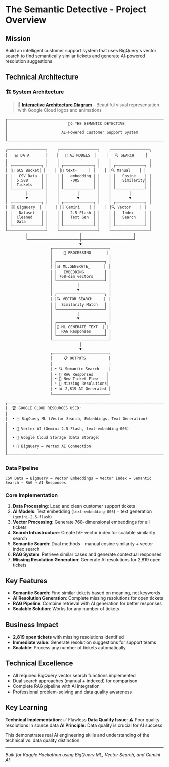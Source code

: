 # The Semantic Detective - Project Overview

## Mission

Build an intelligent customer support system that uses BigQuery's vector search to find semantically similar tickets and generate AI-powered resolution suggestions.

## Technical Architecture

### 🏗️ System Architecture

> **🎨 [Interactive Architecture Diagram](../architecture_diagram.html)** - Beautiful visual representation with Google Cloud logos and animations

```
┌─────────────────────────────────────────────────────────────────────────────────┐
│                           🕵️‍♀️ THE SEMANTIC DETECTIVE                          │
│                        AI-Powered Customer Support System                      │
└─────────────────────────────────────────────────────────────────────────────────┘

┌─────────────────┐    ┌─────────────────┐    ┌─────────────────┐
│   📊 DATA       │    │   🧠 AI MODELS  │    │   🔍 SEARCH     │
│                 │    │                 │    │                 │
│ ┌─────────────┐ │    │ ┌─────────────┐ │    │ ┌─────────────┐ │
│ │📁 GCS Bucket│ │    │ │🤖 text-     │ │    │ │🔍 Manual    │ │
│ │   CSV Data  │ │    │ │   embedding │ │    │ │   Cosine    │ │
│ │  5,588      │ │    │ │   -005      │ │    │ │   Similarity│ │
│ │  Tickets    │ │    │ │             │ │    │ │             │ │
│ └─────────────┘ │    │ └─────────────┘ │    │ └─────────────┘ │
│        │        │    │        │        │    │        │        │
│        ▼        │    │        ▼        │    │        ▼        │
│ ┌─────────────┐ │    │ ┌─────────────┐ │    │ ┌─────────────┐ │
│ │🗄️ BigQuery  │ │    │ │🤖 Gemini    │ │    │ │🔍 Vector    │ │
│ │   Dataset   │ │    │ │   2.5 Flash │ │    │ │   Index     │ │
│ │  Cleaned    │ │    │ │   Text Gen  │ │    │ │   Search    │ │
│ │  Data       │ │    │ │             │ │    │ │             │ │
│ └─────────────┘ │    │ └─────────────┘ │    │ └─────────────┘ │
└─────────────────┘    └─────────────────┘    └─────────────────┘
         │                       │                       │
         └───────────────────────┼───────────────────────┘
                                 ▼
                    ┌─────────────────────────┐
                    │     🎯 PROCESSING       │
                    │                         │
                    │ ┌─────────────────────┐ │
                    │ │📊 ML.GENERATE_      │ │
                    │ │   EMBEDDING         │ │
                    │ │ 768-dim vectors     │ │
                    │ └─────────────────────┘ │
                    │           │             │
                    │           ▼             │
                    │ ┌─────────────────────┐ │
                    │ │🔍 VECTOR_SEARCH     │ │
                    │ │  Similarity Match   │ │
                    │ └─────────────────────┘ │
                    │           │             │
                    │           ▼             │
                    │ ┌─────────────────────┐ │
                    │ │🤖 ML.GENERATE_TEXT  │ │
                    │ │  RAG Responses      │ │
                    │ └─────────────────────┘ │
                    └─────────────────────────┘
                                 │
                                 ▼
                    ┌─────────────────────────┐
                    │     📋 OUTPUTS          │
                    │                         │
                    │ • 🔍 Semantic Search    │
                    │ • 🤖 RAG Responses      │
                    │ • 🎫 New Ticket Flow    │
                    │ • 🔧 Missing Resolutions│
                    │ • 📊 2,819 AI Generated │
                    └─────────────────────────┘

┌─────────────────────────────────────────────────────────────────────────────────┐
│  🏆 GOOGLE CLOUD RESOURCES USED:                                               │
│  • 🗄️ BigQuery ML (Vector Search, Embeddings, Text Generation)                │
│  • 🤖 Vertex AI (Gemini 2.5 Flash, text-embedding-005)                        │
│  • 📁 Google Cloud Storage (Data Storage)                                     │
│  • 🔗 BigQuery ↔ Vertex AI Connection                                         │
└─────────────────────────────────────────────────────────────────────────────────┘
```

### Data Pipeline
```
CSV Data → BigQuery → Vector Embeddings → Vector Index → Semantic Search → RAG → AI Responses
```

### Core Implementation
1. **Data Processing**: Load and clean customer support tickets
2. **AI Models**: Text embedding (`text-embedding-005`) + text generation (`gemini-2.5-flash`)
3. **Vector Processing**: Generate 768-dimensional embeddings for all tickets
4. **Search Infrastructure**: Create IVF vector index for scalable similarity search
5. **Semantic Search**: Dual methods - manual cosine similarity + vector index search
6. **RAG System**: Retrieve similar cases and generate contextual responses
7. **Missing Resolution Generation**: Generate AI resolutions for 2,819 open tickets

## Key Features

- **Semantic Search**: Find similar tickets based on meaning, not keywords
- **AI Resolution Generation**: Complete missing resolutions for open tickets
- **RAG Pipeline**: Combine retrieval with AI generation for better responses
- **Scalable Solution**: Works for any number of tickets

## Business Impact

- **2,819 open tickets** with missing resolutions identified
- **Immediate value**: Generate resolution suggestions for support teams
- **Scalable**: Process any number of tickets automatically

## Technical Excellence

- All required BigQuery vector search functions implemented
- Dual search approaches (manual + indexed) for comparison
- Complete RAG pipeline with AI integration
- Professional problem-solving and data quality awareness

## Key Learning

**Technical Implementation**: ✅ Flawless
**Data Quality Issue**: ⚠️ Poor quality resolutions in source data
**AI Principle**: Data quality is crucial for AI success

This demonstrates real AI engineering skills and understanding of the technical vs. data quality distinction.

---

*Built for Kaggle Hackathon using BigQuery ML, Vector Search, and Gemini AI*